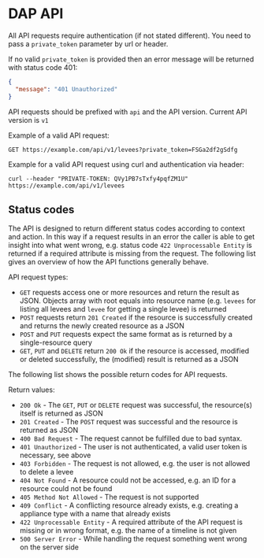 <!--- This section is copied from: https://raw.github.com/gitlabhq/gitlabhq/master/doc/api/README.md -->

# DAP API

All API requests require authentication (if not stated different). You need to pass a `private_token` parameter by url or header.

If no valid `private_token` is provided then an error message will be returned with status code 401:

```json
{
  "message": "401 Unauthorized"
}
```

API requests should be prefixed with `api` and the API version. Current API version is `v1`

Example of a valid API request:

```
GET https://example.com/api/v1/levees?private_token=FSGa2df2gSdfg
```

Example for a valid API request using curl and authentication via header:

```
curl --header "PRIVATE-TOKEN: QVy1PB7sTxfy4pqfZM1U" https://example.com/api/v1/levees
```

## Status codes

The API is designed to return different status codes according to context and action. In this way if a request results in an error the caller is able to get insight into what went wrong, e.g. status code `422 Unprocessable Entity` is returned if a required attribute is missing from the request. The following list gives an overview of how the API functions generally behave.

API request types:

* `GET` requests access one or more resources and return the result as JSON. Objects array with root equals into resource name (e.g. `levees` for listing all levees and `levee` for getting a single levee) is returned
* `POST` requests return `201 Created` if the resource is successfully created and returns the newly created resource as a JSON
* `POST` and `PUT` requests expect the same format as is returned by a single-resource query
* `GET`, `PUT` and `DELETE` return `200 Ok` if the resource is accessed, modified or deleted successfully, the (modified) result is returned as a JSON

The following list shows the possible return codes for API requests.

Return values:

* `200 Ok` - The `GET`, `PUT` or `DELETE` request was successful, the resource(s) itself is returned as JSON
* `201 Created` - The `POST` request was successful and the resource is returned as JSON
* `400 Bad Request` - The request cannot be fulfilled due to bad syntax.
* `401 Unauthorized` - The user is not authenticated, a valid user token is necessary, see above
* `403 Forbidden` - The request is not allowed, e.g. the user is not allowed to delete a levee
* `404 Not Found` - A resource could not be accessed, e.g. an ID for a resource could not be found
* `405 Method Not Allowed` - The request is not supported
* `409 Conflict` - A conflicting resource already exists, e.g. creating a appliance type with a name that already exists
* `422 Unprocessable Entity` - A required attribute of the API request is missing or in wrong format, e.g. the name of a timeline is not given
* `500 Server Error` - While handling the request something went wrong on the server side
